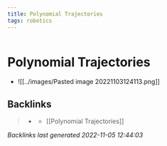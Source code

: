 ```yaml
---
title: Polynomial Trajectories
tags: robotics 
---
```

```toc
```
# Polynomial Trajectories
- ![[../images/Pasted image 20221103124113.png]]

## Backlinks

> - [](journals/2022-11-03.md)
>   - [[Polynomial Trajectories]]

_Backlinks last generated 2022-11-05 12:44:03_
